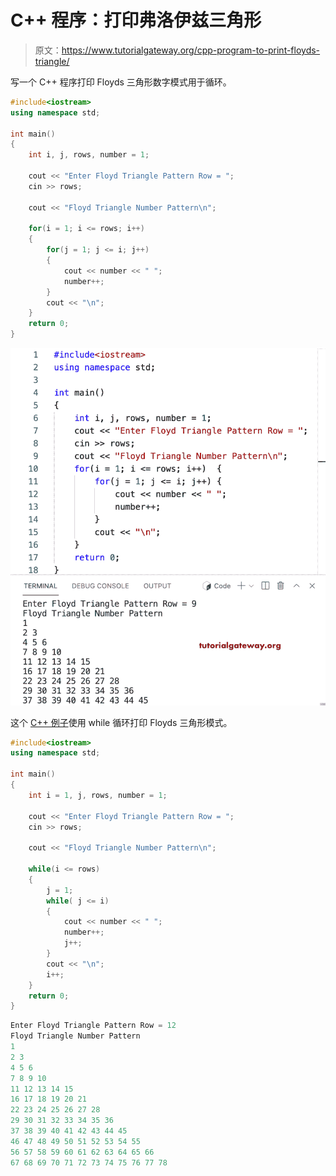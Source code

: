 # C++ 程序：打印弗洛伊兹三角形

> 原文：<https://www.tutorialgateway.org/cpp-program-to-print-floyds-triangle/>

写一个 C++ 程序打印 Floyds 三角形数字模式用于循环。

```cpp
#include<iostream>
using namespace std;

int main()
{
	int i, j, rows, number = 1;

    cout << "Enter Floyd Triangle Pattern Row = ";
    cin >> rows;

    cout << "Floyd Triangle Number Pattern\n"; 

    for(i = 1; i <= rows; i++)
    {
    	for(j = 1; j <= i; j++)
		{
            cout << number << " ";
            number++;
        }
        cout << "\n";
    }		
 	return 0;
}
```

![CPP Program to Print Floyds Triangle](img/a1273f78e7463d495050cc6a44b78dd6.png)

这个 [C++ 例子](https://www.tutorialgateway.org/cpp-programs/)使用 while 循环打印 Floyds 三角形模式。

```cpp
#include<iostream>
using namespace std;

int main()
{
	int i = 1, j, rows, number = 1;

    cout << "Enter Floyd Triangle Pattern Row = ";
    cin >> rows;

    cout << "Floyd Triangle Number Pattern\n"; 

    while(i <= rows)
    {
        j = 1;
    	while( j <= i)
		{
            cout << number << " ";
            number++;
            j++;
        }
        cout << "\n";
        i++;
    }		
 	return 0;
}
```

```cpp
Enter Floyd Triangle Pattern Row = 12
Floyd Triangle Number Pattern
1 
2 3 
4 5 6 
7 8 9 10 
11 12 13 14 15 
16 17 18 19 20 21 
22 23 24 25 26 27 28 
29 30 31 32 33 34 35 36 
37 38 39 40 41 42 43 44 45 
46 47 48 49 50 51 52 53 54 55 
56 57 58 59 60 61 62 63 64 65 66 
67 68 69 70 71 72 73 74 75 76 77 78 
```